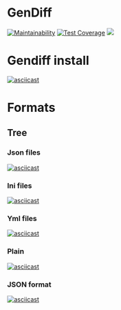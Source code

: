 # GenDiff

[![Maintainability](https://api.codeclimate.com/v1/badges/b4bcfee02399cf15de63/maintainability)](https://codeclimate.com/github/NoimanUsA/frontend-project-lvl2/maintainability)  [![Test Coverage](https://api.codeclimate.com/v1/badges/b4bcfee02399cf15de63/test_coverage)](https://codeclimate.com/github/NoimanUsA/frontend-project-lvl2/test_coverage)  [![](https://github.com/NoimanUsA/frontend-project-lvl2/workflows/built/badge.svg)](https://github.com/NoimanUsA/frontend-project-lvl2/actions)

# Gendiff install
[![asciicast](https://asciinema.org/a/MoHGoXXoC9mzgKNTCjS8WvfRE.svg)](https://asciinema.org/a/MoHGoXXoC9mzgKNTCjS8WvfRE)

# Formats

## Tree 

### Json files

[![asciicast](https://asciinema.org/a/VRfkJvNOWYLMY2IVGkN3DeAD7.svg)](https://asciinema.org/a/VRfkJvNOWYLMY2IVGkN3DeAD7)

### Ini files

[![asciicast](https://asciinema.org/a/d9SeUzZgZiSO5HpyKzim8Chiu.svg)](https://asciinema.org/a/d9SeUzZgZiSO5HpyKzim8Chiu)

### Yml files

[![asciicast](https://asciinema.org/a/lrFFgV3JMJvSQ0cmac3OXxf4u.svg)](https://asciinema.org/a/lrFFgV3JMJvSQ0cmac3OXxf4u)

### Plain

[![asciicast](https://asciinema.org/a/S1q9iOe7080nRLri1EfIJnJL2.svg)](https://asciinema.org/a/S1q9iOe7080nRLri1EfIJnJL2)

### JSON format

[![asciicast](https://asciinema.org/a/8QNJqoH6bwlbtaRdy7uOmA64q.svg)](https://asciinema.org/a/8QNJqoH6bwlbtaRdy7uOmA64q)




